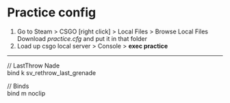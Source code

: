 # Practice config

1. Go to Steam > CSGO [right click] > Local Files > Browse Local Files </br>
Download *practice.cfg* and put it in that folder 
3. Load up csgo local server > Console > **exec practice**

----

// LastThrow Nade </br>
bind k sv_rethrow_last_grenade

// Binds </br>
bind m noclip
